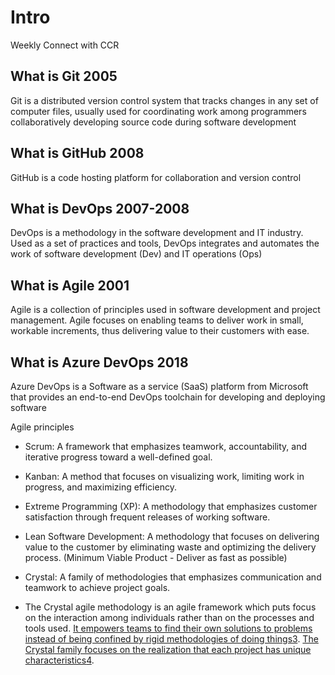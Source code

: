 # Intro

Weekly Connect with CCR

## What is Git 2005

Git is a distributed version control system that tracks changes in any set of computer files, usually used for coordinating work among programmers collaboratively developing source code during software development

## What is GitHub 2008

GitHub is a code hosting platform for collaboration and version control

## What is DevOps 2007-2008

DevOps is a methodology in the software development and IT industry. Used as a set of practices and tools, DevOps integrates and automates the work of software development (Dev) and IT operations (Ops)

## What is Agile 2001

Agile is a collection of principles used in software development and project management. Agile focuses on enabling teams to deliver work in small, workable increments, thus delivering value to their customers with ease.

## What is Azure DevOps 2018

Azure DevOps is a Software as a service (SaaS) platform from Microsoft that provides an end-to-end DevOps toolchain for developing and deploying software



Agile principles
- Scrum: A framework that emphasizes teamwork, accountability, and iterative progress toward a well-defined goal.

- Kanban: A method that focuses on visualizing work, limiting work in progress, and maximizing efficiency.

- Extreme Programming (XP): A methodology that emphasizes customer satisfaction through frequent releases of working software.

- Lean Software Development: A methodology that focuses on delivering value to the customer by eliminating waste and optimizing the delivery process. (Minimum Viable Product - Deliver as fast as possible)

- Crystal: A family of methodologies that emphasizes communication and teamwork to achieve project goals.
- The Crystal agile methodology is an agile framework which puts focus on the interaction among individuals rather than on the processes and tools used. [It empowers teams to find their own solutions to problems instead of being confined by rigid methodologies of doing things](https://buildd.co/product/crystal-agile-methodology)[3](https://buildd.co/product/crystal-agile-methodology). [The Crystal family focuses on the realization that each project has unique characteristics](https://www.toolsqa.com/agile/crystal-method/)[4](https://www.toolsqa.com/agile/crystal-method/).
